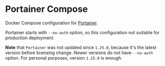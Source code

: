 # Portainer Compose

Docker Compose configuration for [Portainer](https://github.com/portainer/portainer).

Portainer starts with `--no-auth` option, so this configuration not suitable for production
deployment.

**Note** that `Portainer` was not updated since `1.25.0`, because it's the latest version before
licensing change. Newer versions do not have `--no-auth` option. For personal purposes, version
`1.25.0` is enough.

